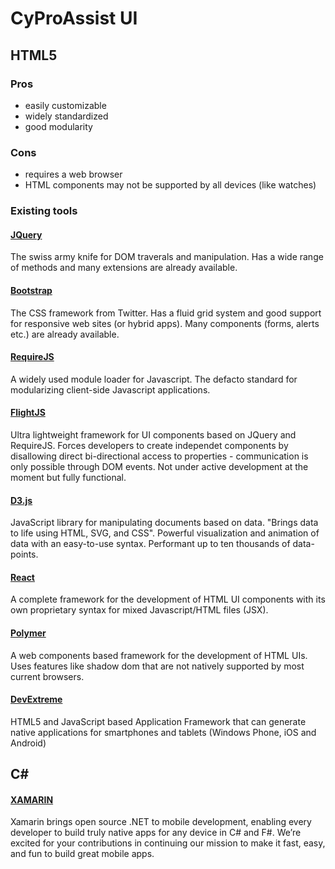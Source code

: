 # CyProAssist UI

## HTML5

### Pros

- easily customizable
- widely standardized
- good modularity

### Cons

- requires a web browser
- HTML components may not be supported by all devices (like watches)

### Existing tools

#### [JQuery](https://jquery.com/)

The swiss army knife for DOM traverals and manipulation.
Has a wide range of methods and many extensions are already available.

#### [Bootstrap](http://getbootstrap.com/)

The CSS framework from Twitter. Has a fluid grid system and good support for responsive web sites (or hybrid apps).
Many components (forms, alerts etc.) are already available.

#### [RequireJS](http://requirejs.org/)

A widely used module loader for Javascript. The defacto standard for modularizing client-side Javascript applications.

#### [FlightJS](https://github.com/flightjs/flight)

Ultra lightweight framework for UI components based on JQuery and RequireJS. 
Forces developers to create independet components by disallowing direct bi-directional access to properties - communication is
only possible through DOM events.
Not under active development at the moment but fully functional.

#### [D3.js](https://d3js.org/)

JavaScript library for manipulating documents based on data. "Brings data to life using HTML, SVG, and CSS". Powerful visualization and animation of data with an easy-to-use syntax. Performant up to ten thousands of data-points.

#### [React](https://facebook.github.io/react/)

A complete framework for the development of HTML UI components with its own proprietary syntax for mixed Javascript/HTML files (JSX).

#### [Polymer](https://www.polymer-project.org/)

A web components based framework for the development of HTML UIs. Uses features like shadow dom that are not natively supported by most current browsers.

#### [DevExtreme](http://js.devexpress.com/)

 HTML5 and JavaScript based Application Framework that can generate native applications for smartphones and tablets (Windows Phone, iOS and Android)
 
## C#
 
#### [XAMARIN](https://www.xamarin.com/platform)

Xamarin brings open source .NET to mobile development, enabling every developer to build truly native apps for any device in C# and F#. We’re excited for your contributions in continuing our mission to make it fast, easy, and fun to build great mobile apps. 
